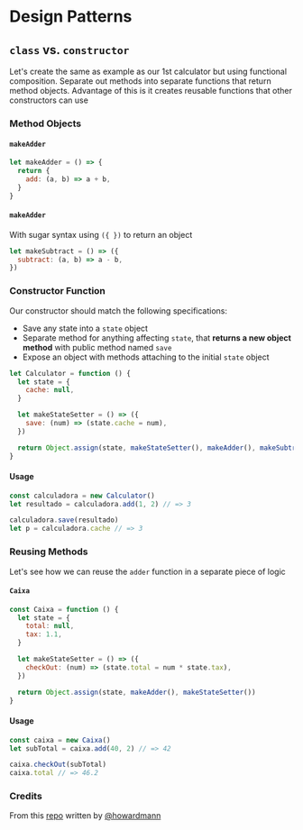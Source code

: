# Design Patterns

## `class` vs. `constructor`

Let's create the same as example as our 1st calculator but using functional composition. Separate out methods into separate functions that return method objects. Advantage of this is it creates reusable functions that other constructors can use

### Method Objects

#### `makeAdder`

```js
let makeAdder = () => {
  return {
    add: (a, b) => a + b,
  }
}
```

#### `makeAdder`

With sugar syntax using `({ })` to return an object

```js
let makeSubtract = () => ({
  subtract: (a, b) => a - b,
})
```

### Constructor Function

Our constructor should match the following specifications:

- Save any state into a `state` object
- Separate method for anything affecting `state`, that **returns a new object method** with public method named `save`
- Expose an object with methods attaching to the initial `state` object

```js
let Calculator = function () {
  let state = {
    cache: null,
  }

  let makeStateSetter = () => ({
    save: (num) => (state.cache = num),
  })

  return Object.assign(state, makeStateSetter(), makeAdder(), makeSubtract())
}
```

#### Usage

```js
const calculadora = new Calculator()
let resultado = calculadora.add(1, 2) // => 3

calculadora.save(resultado)
let p = calculadora.cache // => 3
```

### Reusing Methods

Let's see how we can reuse the `adder` function in a separate piece of logic

#### `Caixa`

```js
const Caixa = function () {
  let state = {
    total: null,
    tax: 1.1,
  }

  let makeStateSetter = () => ({
    checkOut: (num) => (state.total = num * state.tax),
  })

  return Object.assign(state, makeAdder(), makeStateSetter())
}
```

#### Usage

```js
const caixa = new Caixa()
let subTotal = caixa.add(40, 2) // => 42

caixa.checkOut(subTotal)
caixa.total // => 46.2
```

### Credits

From this [repo](https://github.com/howardmann/node-design-patterns/blob/master/js-language/constructor_vs_classes/example_3.js) written by [@howardmann](https://github.com/howardmann)
